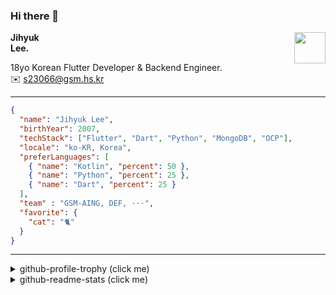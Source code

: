 ### Hi there 👋
<img src="https://github.githubassets.com/images/mona-loading-default.gif" width="50px" align="right">
</a>

**Jihyuk\
Lee.**

18yo Korean Flutter Developer & Backend Engineer.\
✉️ <s23066@gsm.hs.kr>

---

```json
{
  "name": "Jihyuk Lee",
  "birthYear": 2007,
  "techStack": ["Flutter", "Dart", "Python", "MongoDB", "OCP"],
  "locale": "ko-KR, Korea",
  "preferLanguages": [
    { "name": "Kotlin", "percent": 50 },
    { "name": "Python", "percent": 25 },
    { "name": "Dart", "percent": 25 }
  ],
  "team" : "GSM-AING, DEF, ···",
  "favorite": {
    "cat": "🐈"
  }
}
```
---
<details>
  <summary>github-profile-trophy (click me)</summary>
  
![](https://github-profile-trophy.vercel.app/?username=withJihyuk&row=1&column=8&theme=nord)
  
</details>
<details>
  <summary>github-readme-stats (click me)</summary>
  
<!--START_SECTION:waka-->
![Code Time](http://img.shields.io/badge/Code%20Time-630%20hrs%2022%20mins-blue)

![Lines of code](https://img.shields.io/badge/%EC%A0%80%EB%8A%94%20%EC%97%AC%ED%83%9C%EA%B9%8C%EC%A7%80%20-485.0%20thousand%20%EC%A4%84%EC%9D%98%20%EC%BD%94%EB%93%9C%EB%A5%BC%20%EC%9E%91%EC%84%B1%ED%96%88%EC%96%B4%EC%9A%94.-blue)

**저는 아침형 인간이에요. 🐤** 

```text
🌞 아침                     412 commits         █████░░░░░░░░░░░░░░░░░░░░   18.31 % 
🌆 낮　                     802 commits         █████████░░░░░░░░░░░░░░░░   35.64 % 
🌃 저녁                     785 commits         █████████░░░░░░░░░░░░░░░░   34.89 % 
🌙 밤　                     251 commits         ███░░░░░░░░░░░░░░░░░░░░░░   11.16 % 
```


📊 **저는 이번주를 이렇게 시간을 보냈어요.** 

```text
🕑︎ Timezone: Asia/Seoul

💬 프로그래밍 언어들: 
Dart                     3 hrs 35 mins       █████████████░░░░░░░░░░░░   53.33 % 
Kotlin                   1 hr 31 mins        ██████░░░░░░░░░░░░░░░░░░░   22.54 % 
MDX                      59 mins             ████░░░░░░░░░░░░░░░░░░░░░   14.79 % 
YAML                     21 mins             █░░░░░░░░░░░░░░░░░░░░░░░░   05.24 % 
Markdown                 10 mins             █░░░░░░░░░░░░░░░░░░░░░░░░   02.70 % 

🔥 에디터들: 
VS Code                  5 hrs 13 mins       ███████████████████░░░░░░   77.46 % 
IntelliJ IDEA            1 hr 31 mins        ██████░░░░░░░░░░░░░░░░░░░   22.54 % 

💻 운영 체제들: 
Mac                      6 hrs 44 mins       █████████████████████████   100.00 % 
```


 Last Updated on 05/01/2025 18:45:13 UTC
<!--END_SECTION:waka-->

</details>

</div>

